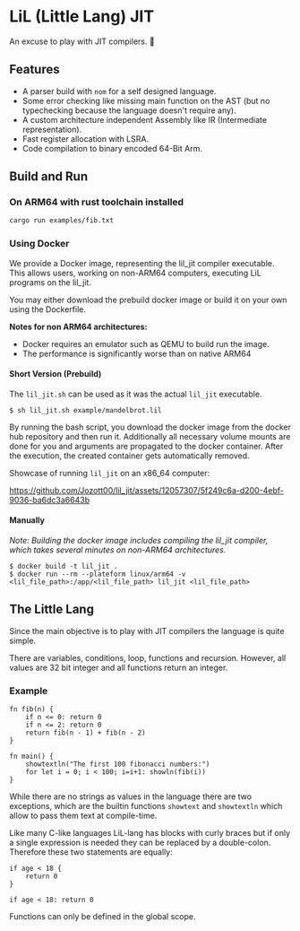 
# LiL (Little Lang) JIT

An excuse to play with JIT compilers. 🐣

## Features

- A parser build with `nom` for a self designed language.
- Some error checking like missing main function on the AST (but no typechecking because the language doesn't require any).
- A custom architecture independent Assembly like IR (Intermediate representation).
- Fast register allocation with LSRA.
- Code compilation to binary encoded 64-Bit Arm.

## Build and Run

### On ARM64 with rust toolchain installed
```bash
cargo run examples/fib.txt
```

### Using Docker
We provide a Docker image, representing the lil_jit compiler executable. This allows
users, working on non-ARM64 computers, executing LiL programs on the lil_jit.

You may either download the prebuild docker image or build it on your own using the Dockerfile.

**Notes for non ARM64 architectures:**
- Docker requires an emulator such as QEMU to build run the image.
- The performance is significantly worse than on native ARM64


#### Short Version (Prebuild)
The `lil_jit.sh` can be used as it was the actual `lil_jit` executable.
```
$ sh lil_jit.sh example/mandelbrot.lil
```
By running the bash script, you download the docker image from the docker hub repository and then run it.
Additionally all necessary volume mounts are done for you and arguments are propagated
to the docker container. After the execution, the created container gets automatically removed.

Showcase of running `lil_jit` on an x86_64 computer:

https://github.com/Jozott00/lil_jit/assets/12057307/5f249c6a-d200-4ebf-9036-ba6dc3a6643b


#### Manually
*Note: Building the docker image includes compiling the lil_jit compiler, which takes several minutes 
on non-ARM64 architectures.* 
```
$ docker build -t lil_jit .
$ docker run --rm --plateform linux/arm64 -v <lil_file_path>:/app/<lil_file_path> lil_jit <lil_file_path>
```

## The Little Lang

Since the main objective is to play with JIT compilers the language is quite simple.

There are variables, conditions, loop, functions and recursion.
However, all values are 32 bit integer and all functions return an integer.

### Example

```
fn fib(n) {
    if n <= 0: return 0
    if n <= 2: return 0
    return fib(n - 1) + fib(n - 2)
}
    
fn main() {
    showtextln("The first 100 fibonacci numbers:")
    for let i = 0; i < 100; i=i+1: showln(fib(i))
}
```

While there are no strings as values in the language there are two exceptions, which are the builtin
functions `showtext` and `showtextln` which allow to pass them text at compile-time.

Like many C-like languages LiL-lang has blocks with curly braces but if only a single expression is needed they can be
replaced by a double-colon. Therefore these two statements are equally:

```
if age < 18 {
    return 0
}

if age < 18: return 0
```

Functions can only be defined in the global scope.
